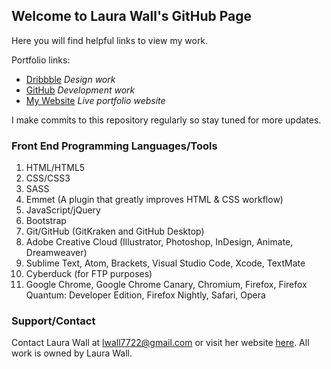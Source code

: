 ## Welcome to Laura Wall's GitHub Page

Here you will find helpful links to view my work.

Portfolio links:
- [Dribbble](https://dribbble.com/lwall) _Design work_
- [GitHub](https://github.com/lauramwall) _Development work_
- [My Website](https://www.lwalldevelopment.com/) _Live portfolio website_

I make commits to this repository regularly so stay tuned for more updates.

### Front End Programming Languages/Tools

1. HTML/HTML5
2. CSS/CSS3
3. SASS
4. Emmet (A plugin that greatly improves HTML & CSS workflow)
5. JavaScript/jQuery
6. Bootstrap
7. Git/GitHub (GitKraken and GitHub Desktop)
8. Adobe Creative Cloud (Illustrator, Photoshop, InDesign, Animate, Dreamweaver)
9. Sublime Text, Atom, Brackets, Visual Studio Code, Xcode, TextMate
10. Cyberduck (for FTP purposes)
11. Google Chrome, Google Chrome Canary, Chromium, Firefox, Firefox Quantum: Developer Edition, Firefox Nightly, Safari, Opera

### Support/Contact

Contact Laura Wall at lwall7722@gmail.com or visit her website [here](https://www.lwalldevelopment.com/). All work is owned by Laura Wall.
